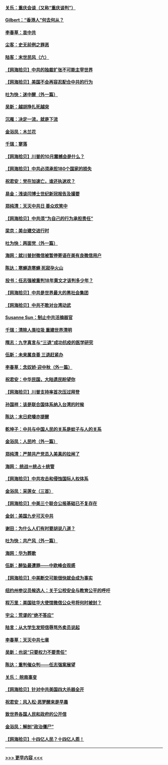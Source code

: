 #### [关乐：重庆会谈（又称“重庆谈判”）](../pages/nsc993/n12437525.md?t=09300551) 
#### [Gilbert：“香港人”何去何从？](../pages/nsc993/n12435894.md?t=09300551) 
#### [李春草：哀中共](../pages/nsc993/n12435874.md?t=09300551) 
#### [尘客：史无前例之罪恶](../pages/nsc993/n12435762.md?t=09300551) 
#### [陆客：末世民风（六）](../pages/nsc993/n12435354.md?t=09300551) 
#### [【网海拾贝】中共的独裁扩张不可能主宰世界](../pages/nsc993/n12435151.md?t=09300551) 
#### [【网海拾贝】美国不会再容忍配合中共的行为](../pages/nsc993/n12433808.md?t=09300551) 
#### [吐为快：迷中醒（外一篇）](../pages/nsc993/n12433585.md?t=09300551) 
#### [吴新：越胡挣扎死越突](../pages/nsc993/n12433562.md?t=09300551) 
#### [沉雁：决定一流，就是下流](../pages/nsc993/n12432128.md?t=09300551) 
#### [金浴凤：木兰花](../pages/nsc993/n12432124.md?t=09300551) 
#### [千瑞：寥落](../pages/nsc993/n12432071.md?t=09300551) 
#### [【网海拾贝】川普的10月震撼会是什么？](../pages/nsc993/n12431624.md?t=09300551) 
#### [【网海拾贝】中共必须承担180个国家的损失](../pages/nsc993/n12428893.md?t=09300551) 
#### [祝君安：党在加速亡，谁还执迷欢？](../pages/nsc993/n12428652.md?t=09300551) 
#### [易金：浅谈闫博士世纪新冠报告及撮要](../pages/nsc993/n12426822.md?t=09300551) 
#### [郑纯清：天灭中共日 善众欢笑中](../pages/nsc993/n12426784.md?t=09300551) 
#### [【网海拾贝】中共须“为自己的行为承担责任”](../pages/nsc993/n12426067.md?t=09300551) 
#### [梁京：美台建交进行时](../pages/nsc993/n12424066.md?t=09300551) 
#### [吐为快：两面党（外一篇）](../pages/nsc993/n12424043.md?t=09300551) 
#### [海网：就川普封微信被暂停寄语在美有良微信用户](../pages/nsc993/n12424021.md?t=09300551) 
#### [陈达：寒蝉造寒蝉 死寂孕火山](../pages/nsc993/n12423958.md?t=09300551) 
#### [投书：任志强被重判18年黄文才该判多少年？](../pages/nsc993/n12423672.md?t=09300551) 
#### [【网海拾贝】中共是世界最大的黑社会集团](../pages/nsc993/n12423543.md?t=09300551) 
#### [【网海拾贝】中共不敢对台湾动武](../pages/nsc993/n12421418.md?t=09300551) 
#### [Susanne Sun：制止中共活摘器官](../pages/nsc993/n12419654.md?t=09300551) 
#### [千瑞：清除人类垃圾 重建世界清明](../pages/nsc993/n12419414.md?t=09300551) 
#### [隋志：九字真言与“三退”成功抗疫的医学研究](../pages/nsc993/n12419248.md?t=09300551) 
#### [伍新：未来属良善 三退赶紧办](../pages/nsc993/n12418496.md?t=09300551) 
#### [李春草：念奴娇·迎中秋（外一篇）](../pages/nsc993/n12418465.md?t=09300551) 
#### [祝君安：中华民国，大陆遗民盼望你](../pages/nsc993/n12418089.md?t=09300551) 
#### [【网海拾贝】川普支持率首次压过拜登](../pages/nsc993/n12418050.md?t=09300551) 
#### [孙国祥：该是联合国体系纳入台湾的时候](../pages/nsc993/n12417369.md?t=09300551) 
#### [陈达：末日悲嚎亦提醒](../pages/nsc993/n12416736.md?t=09300551) 
#### [乾坤子：中共与中国人民的关系是蚊子与人的关系](../pages/nsc993/n12416632.md?t=09300551) 
#### [金浴凤：人民吟（外一篇）](../pages/nsc993/n12416567.md?t=09300551) 
#### [郑纯清：严禁共产党员入美真的拉闸了](../pages/nsc993/n12416550.md?t=09300551) 
#### [海网： 统战＝统占＋统管](../pages/nsc993/n12416404.md?t=09300551) 
#### [【网海拾贝】中共攻击和侵蚀国际人权体系](../pages/nsc993/n12416250.md?t=09300551) 
#### [金浴凤：采莲女（三首）](../pages/nsc993/n12415517.md?t=09300551) 
#### [【网海拾贝】中美三个联合公报基础已不复存在](../pages/nsc993/n12415054.md?t=09300551) 
#### [金剑：美国九步可灭中共](../pages/nsc993/n12413183.md?t=09300551) 
#### [谢田：为什么人们有时要胡说八道？](../pages/nsc993/n12411861.md?t=09300551) 
#### [吐为快：共产风（外一篇）](../pages/nsc993/n12411761.md?t=09300551) 
#### [海网：华为葬歌](../pages/nsc993/n12410381.md?t=09300551) 
#### [伍新：醉坠最遭罪——中欧峰会观感](../pages/nsc993/n12410364.md?t=09300551) 
#### [【网海拾贝】中美断交可能很快就会成为事实](../pages/nsc993/n12409495.md?t=09300551) 
#### [纽约州参议员候选人：关于公校安全与教育公平的呼吁](../pages/nsc993/n12409228.md?t=09300551) 
#### [程万里：美国驻华大使馆微信公众号将何时被封？](../pages/nsc993/n12407397.md?t=09300551) 
#### [宇尘：荒谬的“绝不答应”](../pages/nsc993/n12407360.md?t=09300551) 
#### [陆言：从大学生发短信辱骂外卖员说起](../pages/nsc993/n12407285.md?t=09300551) 
#### [李春草：天灭中共七章](../pages/nsc993/n12406988.md?t=09300551) 
#### [吴新：也说“只要权力不要责任”](../pages/nsc993/n12406966.md?t=09300551) 
#### [陈达：重判催众判——任志强案展望](../pages/nsc993/n12404540.md?t=09300551) 
#### [关乐： 皖南事变](../pages/nsc993/n12404288.md?t=09300551) 
#### [【网海拾贝】针对中共美国四大杀器全开](../pages/nsc993/n12404172.md?t=09300551) 
#### [祝君安：风入松‧恶梦醒来是早晨](../pages/nsc993/n12401953.md?t=09300551) 
#### [致世界各国人民和政府的公开信](../pages/nsc993/n12401824.md?t=09300551) 
#### [金浴凤：解剖“政治僵尸”](../pages/nsc993/n12401808.md?t=09300551) 
#### [【网海拾贝】十四亿人民？十四亿人质！](../pages/nsc993/n12401708.md?t=09300551) 

----
#### [ >>> 更早内容 <<< ](../indexes/nsc993-earlier.md)
